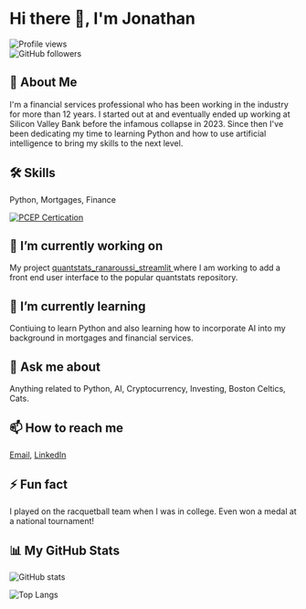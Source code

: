 # Hi there 👋, I'm Jonathan

![Profile views](https://gpvc.arturio.dev/jonrebelo)  
![GitHub followers](https://img.shields.io/github/followers/jonrebelo?style=social)

## 🚀 About Me
I'm a financial services professional who has been working in the industry for more than 12 years. I started out at and eventually ended up working at Silicon Valley Bank before the infamous collapse in 2023. Since then I've been dedicating my time to learning Python and how to use artificial intelligence to bring my skills to the next level.

## 🛠 Skills
Python, Mortgages, Finance

[![PCEP Certication](https://images.credly.com/size/140x140/images/b790eb12-ecb3-4b94-89be-61aa40c92e7c/image.png)](https://www.credly.com/badges/0b25af4f-eb91-4564-8be7-9f10b5ef427a/public_url)

## 🔭 I’m currently working on
My project [quantstats_ranaroussi_streamlit ](https://github.com/jonrebelo/quantstats_ranaroussi_streamlit) where I am working to add a front end user interface to the popular quantstats repository.

## 🌱 I’m currently learning
Contiuing to learn Python and also learning how to incorporate AI into my background in mortgages and financial services.

## 💬 Ask me about
Anything related to Python, AI, Cryptocurrency, Investing, Boston Celtics, Cats.

## 📫 How to reach me
[Email](mailto:jonathansousarebelo@gmail.com), [LinkedIn](https://www.linkedin.com/in/jonathan-rebelo/)

## ⚡ Fun fact
I played on the racquetball team when I was in college. Even won a medal at a national tournament!

## 📊 My GitHub Stats

![GitHub stats](https://github-readme-stats.vercel.app/api?username=jonrebelo&show_icons=true&count_private=true)

![Top Langs](https://github-readme-stats.vercel.app/api/top-langs/?username=jonrebelo&layout=compact)